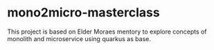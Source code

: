# mono2micro-masterclass
This project is based on Elder Moraes mentory to explore concepts of monolith and microservice using quarkus as base.
